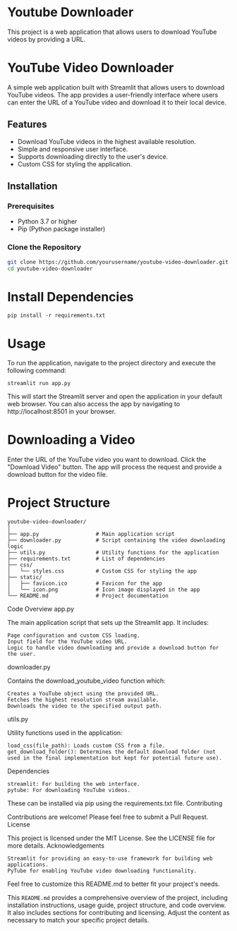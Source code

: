 # Youtube Downloader
This project is a web application that allows users to download YouTube videos by providing a URL. 
# YouTube Video Downloader

A simple web application built with Streamlit that allows users to download YouTube videos. The app provides a user-friendly interface where users can enter the URL of a YouTube video and download it to their local device.

## Features

- Download YouTube videos in the highest available resolution.
- Simple and responsive user interface.
- Supports downloading directly to the user's device.
- Custom CSS for styling the application.

## Installation

### Prerequisites

- Python 3.7 or higher
- Pip (Python package installer)

### Clone the Repository


```bash
git clone https://github.com/yourusername/youtube-video-downloader.git
cd youtube-video-downloader
```

# Install Dependencies
```
pip install -r requirements.txt
```

# Usage

To run the application, navigate to the project directory and execute the following command:
```
streamlit run app.py

```
This will start the Streamlit server and open the application in your default web browser. You can also access the app by navigating to http://localhost:8501 in your browser.

# Downloading a Video

Enter the URL of the YouTube video you want to download.
Click the "Download Video" button.
The app will process the request and provide a download button for the video file.

# Project Structure
```
youtube-video-downloader/
│
├── app.py                  # Main application script
├── downloader.py           # Script containing the video downloading logic
├── utils.py                # Utility functions for the application
├── requirements.txt        # List of dependencies
├── css/
│   └── styles.css          # Custom CSS for styling the app
├── static/
│   ├── favicon.ico         # Favicon for the app
│   └── icon.png            # Icon image displayed in the app
└── README.md               # Project documentation
```
Code Overview
app.py

The main application script that sets up the Streamlit app. It includes:

    Page configuration and custom CSS loading.
    Input field for the YouTube video URL.
    Logic to handle video downloading and provide a download button for the user.

downloader.py

Contains the download_youtube_video function which:

    Creates a YouTube object using the provided URL.
    Fetches the highest resolution stream available.
    Downloads the video to the specified output path.

utils.py

Utility functions used in the application:

    load_css(file_path): Loads custom CSS from a file.
    get_download_folder(): Determines the default download folder (not used in the final implementation but kept for potential future use).

Dependencies

    streamlit: For building the web interface.
    pytube: For downloading YouTube videos.

These can be installed via pip using the requirements.txt file.
Contributing

Contributions are welcome! Please feel free to submit a Pull Request.
License

This project is licensed under the MIT License. See the LICENSE file for more details.
Acknowledgements

    Streamlit for providing an easy-to-use framework for building web applications.
    PyTube for enabling YouTube video downloading functionality.

Feel free to customize this README.md to better fit your project's needs.


This `README.md` provides a comprehensive overview of the project, including installation instructions, usage guide, project structure, and code overview. It also includes sections for contributing and licensing. Adjust the content as necessary to match your specific project details.

